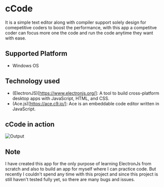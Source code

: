 # cCode

It is a simple text editor along with compiler support solely design for comepetitive coders to boost the performance, with this app a competitve coder can focus more one the code and run the code anytime they want with ease.

## Supported Platform
* Windows OS

## Technology used
* (ElectronJS)[https://www.electronjs.org/]: A tool to build cross-platform desktop apps with JavaScript, HTML, and CSS.
* (Ace.js)[https://ace.c9.io/]: Ace is an embeddable code editor written in JavaScript.

## cCode in action
![Output](https://user-images.githubusercontent.com/27717975/100742413-c4b87780-3400-11eb-8c9e-058a9683ff06.gif)

## Note
I have created this app for the only purpose of learning ElectronJs from scratch and also to build an app for myself where I can practice code. But recently I couldn't spend any time with this project and since this project is still haven't tested fully yet, so there are many bugs and issues. 
